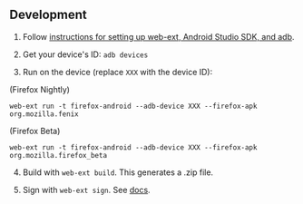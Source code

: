 ## Development
1. Follow [instructions for setting up web-ext, Android Studio SDK, and adb](https://extensionworkshop.com/documentation/develop/developing-extensions-for-firefox-for-android/).

2. Get your device's ID: `adb devices`

3. Run on the device (replace `XXX` with the device ID):

(Firefox Nightly)
```
web-ext run -t firefox-android --adb-device XXX --firefox-apk org.mozilla.fenix
```

(Firefox Beta)
```
web-ext run -t firefox-android --adb-device XXX --firefox-apk org.mozilla.firefox_beta
```

4. Build with `web-ext build`. This generates a .zip file.

5. Sign with `web-ext sign`. See [docs](https://extensionworkshop.com/documentation/develop/getting-started-with-web-ext/#sign-and-submit-update). 
